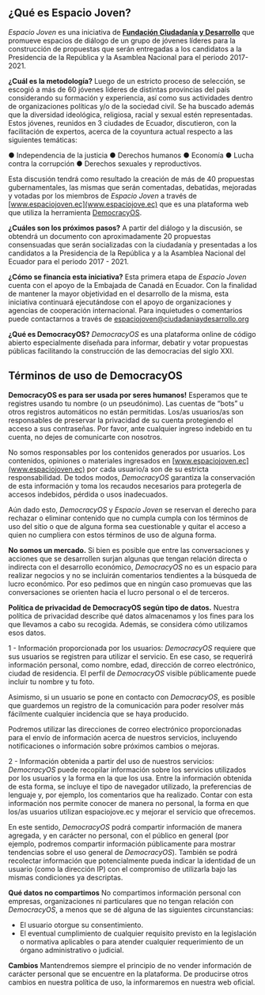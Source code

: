 
¿Qué es Espacio Joven?
----------------------

*Espacio Joven* es una iniciativa de [**Fundación Ciudadanía y Desarrollo**](http://www.ciudadaniaydesarrollo.org/fundacion/index.php/ "Fundación Ciudadanía y Desarrollo") que promueve espacios de diálogo de un grupo de jóvenes líderes  para la construcción de propuestas que serán entregadas a los candidatos a la Presidencia de la República y la Asamblea Nacional para el periodo 2017-2021.

**¿Cuál es la metodología?**
Luego de un estricto proceso de selección, se escogió a más de 60 jóvenes líderes de distintas provincias del país considerando su formación y experiencia, así como sus actividades dentro de organizaciones políticas y/o de la sociedad civil. Se ha buscado además que la diversidad ideológica, religiosa, racial y sexual estén representadas. Estos jóvenes, reunidos en 3 ciudades de Ecuador, discutieron, con la facilitación de expertos, acerca de la coyuntura actual respecto a las siguientes temáticas:

●      Independencia de la justicia
●      Derechos humanos
●      Economía
●      Lucha contra la corrupción
●      Derechos sexuales y reproductivos.

Esta discusión tendrá como resultado la creación de más de 40 propuestas gubernamentales, las mismas que serán comentadas, debatidas, mejoradas y votadas por los miembros de *Espacio Joven* a través de  [www.espaciojoven.ec](www.espaciojove.ec) que es una plataforma web que utiliza la herramienta [DemocracyOS](www.democracyos.org/ "*DemocracyOS*").

**¿Cuáles son los próximos pasos?**
A partir del diálogo y la discusión, se obtendrá un documento con aproximadamente 20 propuestas consensuadas que serán socializadas con la ciudadanía y presentadas a los candidatos a la Presidencia de la República y a la Asamblea Nacional del Ecuador para el periodo 2017 - 2021.

**¿Cómo se financia esta iniciativa?**
Esta primera etapa de *Espacio Joven* cuenta con el apoyo de la Embajada de Canadá en Ecuador. Con la finalidad de mantener la mayor objetividad en el desarrollo de la misma, esta iniciativa continuará ejecutándose con el apoyo de organizaciones y agencias de cooperación internacional.
Para inquietudes o comentarios puede contactarnos a través de [espaciojoven@ciudadaniaydesarrollo.org](espaciojoven@ciudadaniaydesarrollo.org)

**¿Qué es DemocracyOS?**
*DemocracyOS* es una plataforma online de código abierto especialmente diseñada para informar, debatir y votar propuestas públicas facilitando la construcción de las democracias del siglo XXI.

Términos de uso de DemocracyOS
------------------------------

**DemocracyOS es para ser usada por seres humanos!**
Esperamos que te registres usando tu nombre (o un pseudónimo). Las cuentas de “bots” u otros registros automáticos no están permitidas. Los/as usuarios/as son responsables de preservar la privacidad de su cuenta protegiendo el acceso a sus contraseñas. Por favor, ante cualquier ingreso indebido en tu cuenta, no dejes de comunicarte con nosotros. 

No somos responsables por los contenidos generados por usuarios.
Los contenidos, opiniones o materiales ingresados en [www.espaciojoven.ec](www.espaciojoven.ec) por cada usuario/a son de su estricta responsabilidad. De todos modos, *DemocracyOS* garantiza la conservación de esta información y toma los recaudos necesarios para protegerla de accesos indebidos, pérdida o usos inadecuados.

Aún dado esto, *DemocracyOS* y *Espacio Joven* se reservan el derecho para rechazar o eliminar contenido que no cumpla cumpla con los términos de uso del sitio o que de alguna forma sea cuestionable y quitar el acceso a quien no cumpliera con estos términos de uso de alguna forma.
 
**No somos un mercado.**
Si bien es posible que entre las conversaciones y acciones que se desarrollen surjan algunas que tengan relación directa o indirecta con el desarrollo económico, *DemocracyOS* no es un espacio para realizar negocios y no se incluirán comentarios tendientes a la búsqueda de lucro económico. Por eso pedimos que en ningún caso promuevas que las conversaciones se orienten hacia el lucro personal o el de terceros.
 
**Política de privacidad de DemocracyOS según tipo de datos.**
Nuestra política de privacidad describe qué datos almacenamos y los fines para los que llevamos a cabo su recogida. Además, se considera cómo utilizamos esos datos.
 
1 - Información proporcionada por los usuarios: *DemocracyOS* requiere que sus usuarios se registren para utilizar el servicio. En ese caso, se requerirá información personal, como nombre, edad, dirección de correo electrónico, ciudad de residencia. El perfil de *DemocracyOS* visible públicamente puede incluir tu nombre y tu foto.
 
Asimismo, si un usuario se pone en contacto con *DemocracyOS*, es posible que guardemos un registro de la comunicación para poder resolver más fácilmente cualquier incidencia que se haya producido.
 
Podremos utilizar las direcciones de correo electrónico proporcionadas para el envío de información acerca de nuestros servicios, incluyendo notificaciones o información sobre próximos cambios o mejoras.
 
2 - Información obtenida a partir del uso de nuestros servicios: *DemocracyOS* puede recopilar información sobre los servicios utilizados por los usuarios y la forma en la que los usa. Entre la información obtenida de esta forma, se incluye el tipo de navegador utilizado, la preferencias de lenguaje y, por ejemplo, los comentarios que ha realizado. Contar con esta información nos permite conocer de manera no personal, la forma en que los/as usuarios utilizan espaciojove.ec y mejorar el servicio que ofrecemos.
 
En este sentido, *DemocracyOS* podrá compartir información de manera agregada, y en carácter no personal, con el público en general (por ejemplo, podremos compartir información públicamente para mostrar tendencias sobre el uso general de *DemocracyOS*). También se podrá recolectar información que potencialmente pueda indicar la identidad de un usuario (como la dirección IP) con el compromiso de utilizarla bajo las mismas condiciones ya descriptas.

**Qué datos no compartimos**
No compartimos información personal con empresas, organizaciones ni particulares que no tengan relación con *DemocracyOS*, a menos que se dé alguna de las siguientes circunstancias: 
- El usuario otorgue su consentimiento.
- El eventual cumplimiento de cualquier requisito previsto en la legislación o normativa aplicables o para atender cualquier requerimiento de un órgano administrativo o judicial.

**Cambios**
Mantendremos siempre el principio de no vender información de carácter personal que se encuentre en la plataforma. De producirse otros cambios en nuestra política de uso, la informaremos en nuestra web oficial.
